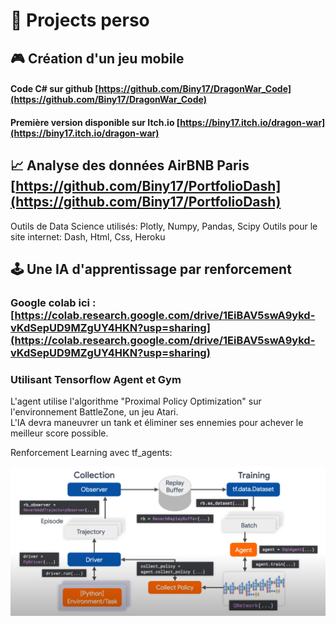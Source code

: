 # 🚀 Projects perso




## 🎮 Création d'un jeu mobile


#### Code C# sur github [https://github.com/Biny17/DragonWar_Code](https://github.com/Biny17/DragonWar_Code)
#### Première version disponible sur Itch.io [https://biny17.itch.io/dragon-war](https://biny17.itch.io/dragon-war)




## 📈 Analyse des données AirBNB Paris [https://github.com/Biny17/PortfolioDash](https://github.com/Biny17/PortfolioDash)


Outils de Data Science utilisés: Plotly, Numpy, Pandas, Scipy
Outils pour le site internet: Dash, Html, Css, Heroku




## 🕹️ Une IA d'apprentissage par renforcement


### Google colab ici : [https://colab.research.google.com/drive/1EiBAV5swA9ykd-vKdSepUD9MZgUY4HKN?usp=sharing](https://colab.research.google.com/drive/1EiBAV5swA9ykd-vKdSepUD9MZgUY4HKN?usp=sharing)
### Utilisant Tensorflow Agent et Gym
L'agent utilise l'algorithme "Proximal Policy Optimization" sur l'environnement BattleZone, un jeu Atari.  
L'IA devra maneuvrer un tank et éliminer ses ennemies pour achever le meilleur score possible.


Renforcement Learning avec tf_agents:


![](RL_tensorflow.PNG)

